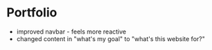 # Portfolio

-	improved navbar - feels more reactive
-	changed content in "what's my goal" to "what's this website for?"